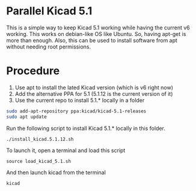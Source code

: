# Parallel Kicad 5.1

This is a simple way to keep Kicad 5.1 working while having the current v6 working. This works on debian-like OS like Ubuntu. So, having apt-get is more than enough. Also, this can be used to install software from apt without needing root permissions.

# Procedure

1. Use apt to install the lated Kicad version (which is v6 right now)
2. Add the alternative PPA for 5.1 (5.1.12 is the current version of it)
3. Use the current repo to install 5.1.* locally in a folder

```bash
sudo add-apt-repository ppa:kicad/kicad-5.1-releases
sudo apt update
```

Run the following script to install Kicad 5.1.* locally in this folder.
```
./install_kicad.5.1.12.sh
```

To launch it, open a terminal and load this script
```
source load_kicad_5.1.sh
```

And then launch kicad from the terminal
```
kicad
```